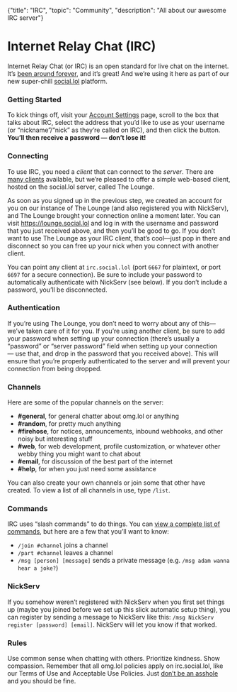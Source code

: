 {"title": "IRC", "topic": "Community", "description": "All about our awesome IRC server"}

# Internet Relay Chat (IRC)

Internet Relay Chat (or IRC) is an open standard for live chat on the internet. It’s [been around forever](https://en.wikipedia.org/wiki/Internet_Relay_Chat), and it’s great! And we’re using it here as part of our new super-chill [social.lol](/help/social.lol) platform.

### Getting Started

To kick things off, visit your [Account Settings](https://home.omg.lol/account) page, scroll to the box that talks about IRC, select the address that you’d like to use as your username (or “nickname”/“nick” as they’re called on IRC), and then click the button. **You’ll then receive a password — don’t lose it!**

### Connecting

To use IRC, you need a _client_ that can connect to the _server_. There are [many clients](https://en.wikipedia.org/wiki/Comparison_of_Internet_Relay_Chat_clients) available, but we’re pleased to offer a simple web-based client, hosted on the social.lol server, called The Lounge.

As soon as you signed up in the previous step, we created an account for you on our instance of The Lounge (and also registered you with NickServ), and The Lounge brought your connection online a moment later. You can visit https://lounge.social.lol and log in with the username and password that you just received above, and then you’ll be good to go. If you don’t want to use The Lounge as your IRC client, that’s cool—just pop in there and disconnect so you can free up your nick when you connect with another client.

You can point any client at `irc.social.lol` (port `6667` for plaintext, or port `6697` for a secure connection). Be sure to include your password to automatically authenticate with NickServ (see below). If you don’t include a password, you’ll be disconnected.

### Authentication

If you’re using The Lounge, you don’t need to worry about any of this—we’ve taken care of it for you. If you’re using another client, be sure to add your password when setting up your connection (there’s usually a “password” or “server password” field when setting up your connection — use that, and drop in the password that you received above). This will ensure that you’re properly authenticated to the server and will prevent your connection from being dropped.

### Channels

Here are some of the popular channels on the server:

  * **#general**, for general chatter about omg.lol or anything
  * **#random**, for pretty much anything
  * **#firehose**, for notices, announcements, inbound webhooks, and other noisy but interesting stuff
  * **#web**, for web development, profile customization, or whatever other webby thing you might want to chat about
  * **#email**, for discussion of the best part of the internet
  * **#help**, for when you just need some assistance

You can also create your own channels or join some that other have created. To view a list of all channels in use, type `/list`.

### Commands

IRC uses “slash commands” to do things. You can [view a complete list of commands](https://en.wikipedia.org/wiki/List_of_Internet_Relay_Chat_commands), but here are a few that you’ll want to know:

  * `/join #channel` joins a channel
  * `/part #channel` leaves a channel
  * `/msg [person] [message]` sends a private message (e.g. `/msg adam wanna hear a joke?`)

### NickServ

If you somehow weren’t registered with NickServ when you first set things up (maybe you joined before we set up this slick automatic setup thing), you can register by sending a message to NickServ like this: `/msg NickServ register [password] [email]`. NickServ will let you know if that worked.

### Rules

Use common sense when chatting with others. Prioritize kindness. Show compassion. Remember that all omg.lol policies apply on irc.social.lol, like our Terms of Use and Acceptable Use Policies. Just [don’t be an asshole](https://asshole.fyi) and you should be fine.
